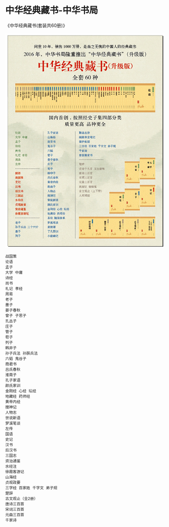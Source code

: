 # 中华经典藏书-中华书局

《中华经典藏书(套装共60册)》

![](../materials/zhjdcs.jpg)

```text
战国策
论语
孟子
大学 中庸
诗经
尚书
礼记 孝经
周易
老子
墨子
晏子春秋
曾子 子思子
孔丛子
庄子
管子
荀子
列子
韩非子
孙子兵法 孙膑兵法
六韬 鬼谷子
商君书
吕氏春秋
淮南子
孔子家语
颜氏家训
金刚经 心经 坛经
地藏经 药师经
黄帝内经
搜神记
人物志
世说新语
梦溪笔谈
左传
国语
史记
汉书
后汉书
三国志
资治通鉴
水经注
徐霞客游记
山海经
贞观政要
三字经 百家姓 千字文 弟子规
楚辞
古文观止（全2册）
唐诗三百首
宋词三百首
元曲三百首
千家诗
```